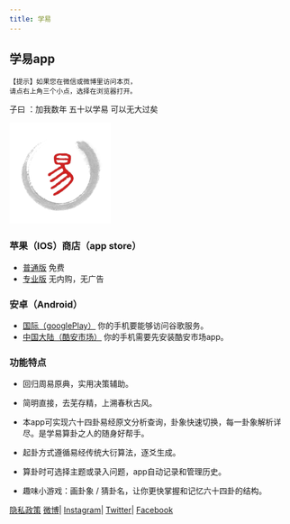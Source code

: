 ```yaml
---
title: 学易
---
```

## 学易app

```
【提示】如果您在微信或微博里访问本页，
请点右上角三个小点，选择在浏览器打开。

```

子曰 ：加我数年 五十以学易 可以无大过矣

![avatar](/img/icon-60@3x.png)

### 苹果（IOS）商店（app store）
- [普通版](https://apps.apple.com/cn/app/学易/id1316867213) 免费
- [专业版](https://apps.apple.com/cn/app/学易-专业版/id1457421921) 无内购，无广告

### 安卓（Android）
- [国际（googlePlay）](https://play.google.com/store/apps/details?id=me.suhe.yi) 你的手机要能够访问谷歌服务。
- [中国大陆（酷安市场）](https://www.coolapk.com/apk/168854) 你的手机需要先安装酷安市场app。

### 功能特点

- 回归周易原典，实用决策辅助。

- 简明直接，去芜存精，上溯春秋古风。

- 本app可实现六十四卦易经原文分析查询，卦象快速切换，每一卦象解析详尽。是学易算卦之人的随身好帮手。

- 起卦方式遵循易经传统大衍算法，逐爻生成。

- 算卦时可选择主题或录入问题，app自动记录和管理历史。

- 趣味小游戏：画卦象 / 猜卦名，让你更快掌握和记忆六十四卦的结构。


[隐私政策](yi-private-info.md) 
[微博](https://weibo.com/vivotown)| [Instagram](https://www.instagram.com/yi.app)| [Twitter](https://twitter.com/alansuhe1)| [Facebook](https://www.facebook.com/%E5%AD%B8%E6%98%93app-109697790830359)